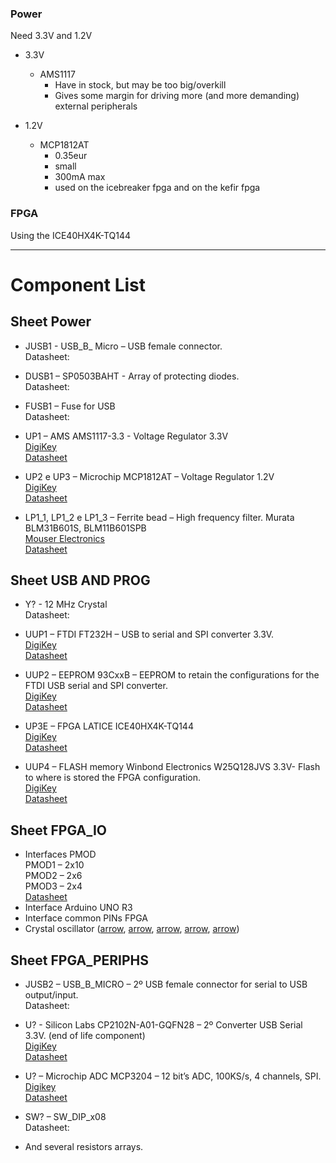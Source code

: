 ### Power

Need 3.3V and 1.2V

* 3.3V
  * AMS1117
    * Have in stock, but may be too big/overkill
    * Gives some margin for driving more (and more demanding) external peripherals 

* 1.2V
  * MCP1812AT
    * 0.35eur
    * small
    * 300mA max
    * used on the icebreaker fpga and on the kefir fpga



### FPGA

Using the ICE40HX4K-TQ144

-----

# Component List

## Sheet Power

* JUSB1 - USB_B_ Micro – USB female connector.  <br>
  Datasheet:
  
* DUSB1 – SP0503BAHT  - Array of protecting diodes.  <br>
  Datasheet:
  
* FUSB1 – Fuse for USB  <br>
  Datasheet:
  
* UP1 – AMS AMS1117-3.3   - Voltage Regulator 3.3V <br>
  [DigiKey](https://www.digikey.com/products/en/integrated-circuits-ics/pmic-display-drivers/729?k=AMS1117) <br>
  [Datasheet](https://media.digikey.com/pdf/Data%20Sheets/Austriamicrosystems%20PDFs/AS1117.pdf)
  
* UP2 e UP3 – Microchip MCP1812AT – Voltage Regulator 1.2V <br>
  [DigiKey](https://www.digikey.com/product-detail/en/microchip-technology/MCP1812AT-012-TT/MCP1812AT-012-TTTR-ND/9695617) <br>
  [Datasheet](https://ww1.microchip.com/downloads/en/DeviceDoc/MCP1811A-11B-12A-12B-Family-Data-Sheet-DS20006088C.pdf)
  
* LP1_1, LP1_2 e LP1_3 – Ferrite bead – High frequency filter. Murata BLM31B601S, BLM11B601SPB <br>
  [Mouser Electronics]()  <br>
  [Datasheet](https://pt.mouser.com/datasheet/2/281/c31e-794748.pdf)
                
## Sheet USB AND PROG

* Y? - 12 MHz Crystal <br>
  Datasheet:
  
* UUP1 – FTDI FT232H – USB to serial and SPI converter 3.3V. <br>
  [DigiKey](https://www.digikey.com/product-detail/en/ftdi-future-technology-devices-international-ltd/FT232HL-REEL/768-1101-1-ND/2614632) <br>
  [Datasheet](https://www.ftdichip.com/Support/Documents/DataSheets/ICs/DS_FT232H.pdf)
  
* UUP2 –  EEPROM 93CxxB – EEPROM to retain the configurations for the FTDI USB serial and SPI converter. <br>
  [DigiKey]()  <br>
  [Datasheet]()
  
* UP3E – FPGA LATICE ICE40HX4K-TQ144 <br>
  [DigiKey](https://www.digikey.com/products/en?keywords=ICE40HX4K-TQ144) <br>
  [Datasheet]()
  
* UUP4 – FLASH memory Winbond Electronics W25Q128JVS 3.3V- Flash to where is stored the FPGA configuration.<br>
  [DigiKey](https://www.digikey.com/product-detail/en/winbond-electronics/W25Q128JVSIQ-TR/W25Q128JVSIQTR-ND/5803944) <br>
  [Datasheet](https://www.winbond.com/resource-files/w25q128jv%20revf%2003272018%20plus.pdf)
                
## Sheet FPGA_IO
* Interfaces PMOD <br>
  PMOD1 – 2x10 <br>
  PMOD2 – 2x6 <br>
  PMOD3 – 2x4 <br>
  [Datasheet]()
* Interface Arduino UNO R3
* Interface common PINs FPGA
* Crystal oscillator ([arrow](https://www.arrow.com/en/products/abm8-50.000mhz-b1u-t/abracon), [arrow](https://www.arrow.com/en/products/ecs-500-10-33-rtn-tr/ecs-international), [arrow](https://www.arrow.com/en/products/7m-50.000maaj-t/txc-corporation), [arrow](https://www.arrow.com/en/products/ase2-50.000mhz-et/abracon), [arrow](https://www.arrow.com/en/products/ase2-50.000mhz-et/abracon))

## Sheet FPGA_PERIPHS

* JUSB2 – USB_B_MICRO – 2º USB female connector for serial to USB output/input. <br>
  Datasheet:
  
* U? - Silicon Labs CP2102N-A01-GQFN28 – 2º Converter USB Serial 3.3V. (end of life component) <br>
  [DigiKey](https://www.digikey.com/product-detail/en/silicon-labs/CP2102N-A01-GQFN28/336-3694-ND/6012519) <br>
  [Datasheet](https://media.digikey.com/pdf/Data%20Sheets/Silicon%20Laboratories%20PDFs/CP2102N_Rev.1.3_DS.pdf)
  
* U? – Microchip ADC  MCP3204 – 12 bit’s ADC, 100KS/s, 4 channels, SPI. <br>
  [Digikey](https://www.digikey.com/product-detail/en/microchip-technology/MCP3204-CI-SL/MCP3204-CI-SL-ND/305927) <br>
  [Datasheet](https://www.digikey.com/htmldatasheets/production/48382/0/0/1/mcp3204-3208.html)

* SW? – SW_DIP_x08 <br>
  Datasheet:
  
* And several resistors arrays.

